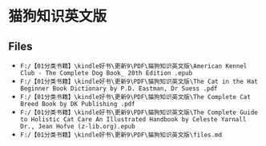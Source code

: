 # 猫狗知识英文版

## Files

- `F:/【01分类书籍】\kindle好书\更新9\PDF\猫狗知识英文版\American Kennel Club - The Complete Dog Book_ 20th Edition .epub`
- `F:/【01分类书籍】\kindle好书\更新9\PDF\猫狗知识英文版\The Cat in the Hat Beginner Book Dictionary by P.D. Eastman, Dr Suess .pdf`
- `F:/【01分类书籍】\kindle好书\更新9\PDF\猫狗知识英文版\The Complete Cat Breed Book by DK Publishing .pdf`
- `F:/【01分类书籍】\kindle好书\更新9\PDF\猫狗知识英文版\The Complete Guide to Holistic Cat Care An Illustrated Handbook by Celeste Yarnall Dr., Jean Hofve (z-lib.org).epub`
- `F:/【01分类书籍】\kindle好书\更新9\PDF\猫狗知识英文版\files.md`
